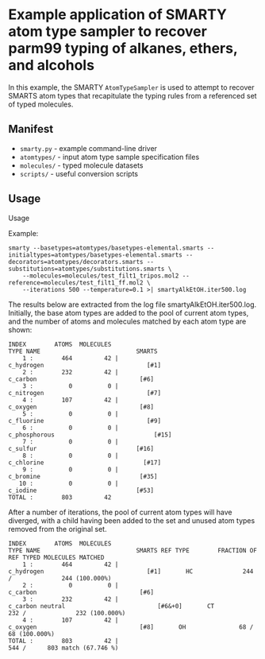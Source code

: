 # Example application of SMARTY atom type sampler to recover parm99 typing of alkanes, ethers, and alcohols

In this example, the SMARTY `AtomTypeSampler` is used to attempt to recover SMARTS atom types that recapitulate the typing rules from a referenced set of typed molecules.

## Manifest
* `smarty.py` - example command-line driver
* `atomtypes/` - input atom type sample specification files
* `molecules/` - typed molecule datasets
* `scripts/` - useful conversion scripts

## Usage

Usage

Example:
```
smarty --basetypes=atomtypes/basetypes-elemental.smarts --initialtypes=atomtypes/basetypes-elemental.smarts --decorators=atomtypes/decorators.smarts --substitutions=atomtypes/substitutions.smarts \
    --molecules=molecules/test_filt1_tripos.mol2 --reference=molecules/test_filt1_ff.mol2 \
    --iterations 500 --temperature=0.1 >| smartyAlkEtOH.iter500.log
```

The results below are extracted from the log file smartyAlkEtOH.iter500.log.
Initially, the base atom types are added to the pool of current atom types, and the number of atoms and molecules matched by each atom type are shown:
```
INDEX        ATOMS  MOLECULES                                                          TYPE NAME                           SMARTS
    1 :        464         42 |                                                       c_hydrogen                             [#1]
    2 :        232         42 |                                                         c_carbon                             [#6]
    3 :          0          0 |                                                       c_nitrogen                             [#7]
    4 :        107         42 |                                                         c_oxygen                             [#8]
    5 :          0          0 |                                                       c_fluorine                             [#9]
    6 :          0          0 |                                                    c_phosphorous                            [#15]
    7 :          0          0 |                                                         c_sulfur                            [#16]
    8 :          0          0 |                                                       c_chlorine                            [#17]
    9 :          0          0 |                                                        c_bromine                            [#35]
   10 :          0          0 |                                                         c_iodine                            [#53]
TOTAL :        803         42
```
After a number of iterations, the pool of current atom types will have diverged, with a child having been added to the set and unused atom types removed from the original set.
```
INDEX        ATOMS  MOLECULES                                                          TYPE NAME                           SMARTS REF TYPE        FRACTION OF REF TYPED MOLECULES MATCHED
    1 :        464         42 |                                                       c_hydrogen                             [#1]       HC              244 /              244 (100.000%)
    2 :          0          0 |                                                         c_carbon                             [#6]
    3 :        232         42 |                                                 c_carbon neutral                          [#6&+0]       CT              232 /              232 (100.000%)
    4 :        107         42 |                                                         c_oxygen                             [#8]       OH               68 /               68 (100.000%)
TOTAL :        803         42 |                                                                                                         544 /      803 match (67.746 %)
```
